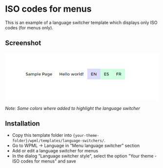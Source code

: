 # ISO codes for menus

This is an example of a language switcher template which displays only ISO codes (for menus only).

## Screenshot
![rendering of ISO codes for menus](screenshot.png)

_Note: Some colors where added to highlight the language switcher_

## Installation
- Copy this template folder into `{your-theme-folder}/wpml/templates/language-switchers/`.
- Go to WPML -> Language in "Menu language switcher" section
- Add or edit a language switcher for menus
- In the dialog "Language switcher style", select the option "Your theme - ISO codes for menus" and save